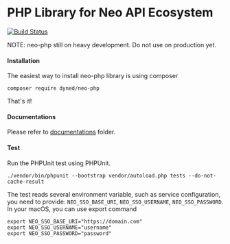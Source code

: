 # PHP Library for Neo API Ecosystem 
[![Build Status](https://travis-ci.org/nexgenenglish/neo-php.svg?branch=master)](https://travis-ci.org/nexgenenglish/neo-php)

NOTE: neo-php still on heavy development. Do not use on production yet.

#### Installation

The easiest way to install neo-php library is using composer

```
composer require dyned/neo-php
```

That's it!

#### Documentations
Please refer to [documentations](docs) folder.


#### Test
Run the PHPUnit test using PHPUnit.

```
./vendor/bin/phpunit --bootstrap vendor/autoload.php tests --do-not-cache-result
```

The test reads several environment variable, such as service configuration, you need to provide: `NEO_SSO_BASE_URI`, `NEO_SSO_USERNAME`, `NEO_SSO_PASSWORD`. In your macOS, you can use export command

```
export NEO_SSO_BASE_URI="https://domain.com"
export NEO_SSO_USERNAME="username"
export NEO_SSO_PASSWORD="password"
```

